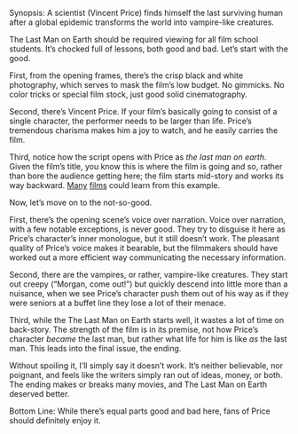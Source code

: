 Synopsis: A scientist (Vincent Price) finds himself the last surviving human after a global epidemic transforms the world into vampire-like creatures.

The Last Man on Earth should be required viewing for all film school students.  It’s chocked full of lessons, both good and bad.  Let’s start with the good.

First, from the opening frames, there’s the crisp black and white photography, which serves to mask the film’s low budget.  No gimmicks.  No color tricks or special film stock, just good solid cinematography. 

Second, there’s Vincent Price.  If your film’s basically going to consist of a single character, the performer needs to be larger than life.  Price’s tremendous charisma makes him a joy to watch, and he easily carries the film.

Third, notice how the script opens with Price as <em>the last man on earth</em>.  Given the film’s title, you know this is where the film is going and so, rather than bore the audience getting here; the film starts mid-story and works its way backward.  <a title="&#8220;The Curse of the Werewolf (1961)&#8221; - a film that took forever to get to the werewolf." href="/browse/reviews/the-curse-of-the-werewolf-1961/">Many</a> <a title="&#8220;The Mummy’s Shroud (1967)&#8221; - a film that took forever to get to the mummy." href="/browse/reviews/the-mummys-shroud-1967/">films</a> could learn from this example. 

Now, let’s move on to the not-so-good.

First, there’s the opening scene’s voice over narration.  Voice over narration, with a few notable exceptions, is never good.  They try to disguise it here as Price’s character’s inner monologue, but it still doesn’t work.  The pleasant quality of Price’s voice makes it bearable, but the filmmakers should have worked out a more efficient way communicating the necessary information.

Second, there are the vampires, or rather, vampire-like creatures.  They start out creepy (“Morgan, come out!”) but quickly descend into little more than a nuisance, when we see Price’s character push them out of his way as if they were seniors at a buffet line they lose a lot of their menace. 

Third, while the The Last Man on Earth starts well, it wastes a lot of time on back-story.  The strength of the film is in its premise, not how Price’s character <em>became</em> the last man, but rather what life for him is like <em>as</em> the last man.  This leads into the final issue, the ending.

Without spoiling it, I’ll simply say it doesn’t work.  It’s neither believable, nor poignant, and feels like the writers simply ran out of ideas, money, or both.  The ending makes or breaks many movies, and The Last Man on Earth deserved better.

Bottom Line: While there’s equal parts good and bad here, fans of Price should definitely enjoy it. 
